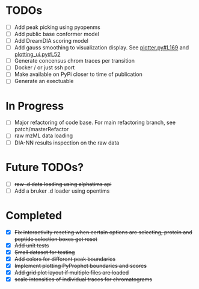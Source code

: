 # TODOs

- [ ] Add peak picking using pyopenms 
- [ ] Add public base conformer model
- [ ] Add DreamDIA scoring model
- [ ] Add gauss smoothing to visualization display. See [plotter.py#L169](https://github.com/Roestlab/massseer/blob/ebae2f529262e5b1a435f23432d1b4c30b7ec456/massseer/plotter.py#L169) and [plotting_ui.py#L52](https://github.com/Roestlab/massseer/blob/ebae2f529262e5b1a435f23432d1b4c30b7ec456/massseer/plotting_ui.py#L52)
- [ ] Generate concensus chrom traces per transition
- [ ] Docker / or just ssh port
- [ ] Make available on PyPi closer to time of publication
- [ ] Generate an exectuable

# In Progress
- [ ] Major refactoring of code base. For main refactoring branch, see patch/masterRefactor
- [ ] raw mzML data loading
- [ ] DIA-NN results inspection on the raw data

# Future TODOs?


- [ ] ~~raw .d data loading using alphatims api~~
- [ ] Add a bruker .d loader using opentims

# Completed

- [x] ~~Fix interactivity reseting when certain options are selecting, protein and peptide selection boxes get reset~~
- [x] ~~Add unit tests~~
- [x] ~~Small dataset for testing~~
- [x] ~~Add colors for different peak boundaries~~
- [x] ~~Implement plotting PyProphet boundaries and scores~~
- [x] ~~Add grid plot layout if multiple files are loaded~~
- [x] ~~scale intensities of individual traces for chromatograms~~
